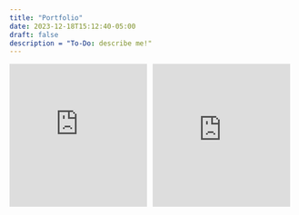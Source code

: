 ```yaml
---
title: "Portfolio"
date: 2023-12-18T15:12:40-05:00
draft: false
description = "To-Do: describe me!"
---
```


<style>
    .iframe-container {
        display: flex;
        flex-wrap: wrap;
        align-items: center; 
        justify-content: space-around;
    }

    .iframe-wrapper {
      position: relative;
      flex: 1;
      width: 100%; /* Full width initially */
      max-width: 400px; /* Maximum width for small screens */
      max-height: 400px; /* Maximum height for small screens */
      margin-right: 10px; /* Adjust the margin between iframes as needed */
      padding-bottom: 50%; /* 1:1 aspect ratio for the iframe */
    }

    iframe {
      position: absolute;
      top: 0;
      left: 0;
      width: 100%;
      height: 100%;
    }

    .overlay {
      position: absolute;
      top: 0;
      left: 0;
      width: 100%;
      height: 100%;
      background: rgba(0, 0, 0, 0); /* Initially transparent background */
      cursor: pointer;
      transition: background 0.3s ease; /* Smooth transition effect for background */
    }

    .overlay:hover {
      background: rgba(0, 0, 0, 0.7); /* Semi-transparent black overlay on hover */
    }

    .overlay-text {
        position: absolute;
        top: 50%;
        left: 50%;
        transform: translate(-50%, -50%);
        color: white;
        font-size: 36px;
        font-weight: bold;
        opacity: 0; /* Initially transparent text */
        transition: opacity 0.3s ease; /* Smooth transition effect for text */
    }

    .overlay:hover .overlay-text {
      opacity: 1; /* Make text fully visible on hover */
    }
    
    /* Media query for larger screens */
    @media (min-width: 600px) {
      .iframe-wrapper {
        width: 50%; /* Adjust the width for larger screens */
      }
    }
</style>

<div class="iframe-container">
    <div class="iframe-wrapper">
    <iframe src="https://www.pacificpokertour.com/" frameborder="0" allowfullscreen></iframe>
    <div class="overlay" onclick="handleOverlayClick('https://www.pacificpokertour.com/')">
        <div class="overlay-text">Visit</div>
    </div>
    </div>
    <div class="iframe-wrapper">
    <iframe src="https://webdev.evlis.org/oldsite/index.html" frameborder="0" allowfullscreen></iframe>
    <div class="overlay" onclick="handleOverlayClick('https://webdev.evlis.org/oldsite/index.html')">
        <div class="overlay-text">Visit</div>
    </div>
    </div>
</div>


<script>
  function handleOverlayClick(url) {
    // Handle click event for the overlay
    //alert("Overlay clicked!");
    window.open(url);
  }
</script>
